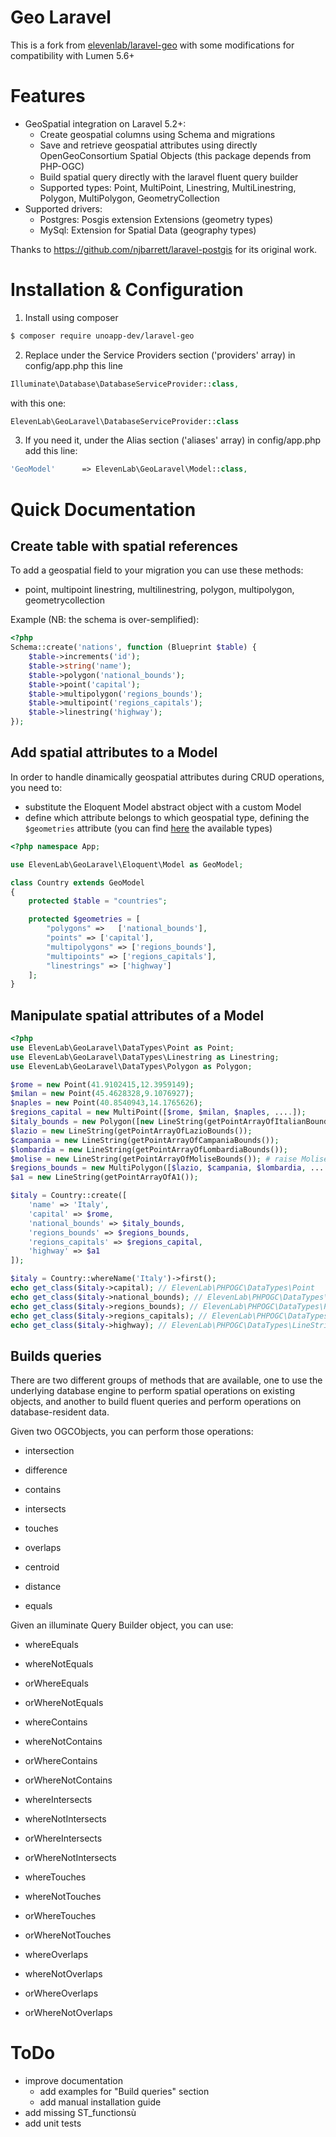 # Geo Laravel
This is a fork from [elevenlab/laravel-geo](https://github.com/eleven-lab/laravel-geo) with some modifications for compatibility with Lumen 5.6+

# Features
- GeoSpatial integration on Laravel 5.2+:
    - Create geospatial columns using Schema and migrations
    - Save and retrieve geospatial attributes using directly OpenGeoConsortium Spatial Objects (this package depends from PHP-OGC)
    - Build spatial query directly with the laravel fluent query builder
    - Supported types: Point, MultiPoint, Linestring, MultiLinestring, Polygon, MultiPolygon, GeometryCollection
- Supported drivers:
    - Postgres: Posgis extension Extensions (geometry types)
    - MySql: Extension for Spatial Data (geography types)

Thanks to https://github.com/njbarrett/laravel-postgis for its original work.

# Installation & Configuration

1) Install using composer

```bash
$ composer require unoapp-dev/laravel-geo
```

2) Replace under the Service Providers section ('providers' array) in config/app.php this line

```php
Illuminate\Database\DatabaseServiceProvider::class,
```    

with this one:

```php
ElevenLab\GeoLaravel\DatabaseServiceProvider::class
```

3) If you need it, under the Alias section ('aliases' array) in config/app.php add this line:

```php
'GeoModel'      => ElevenLab\GeoLaravel\Model::class,
```

# Quick Documentation

## Create table with spatial references
To add a geospatial field to your migration you can use these methods:
- point, multipoint linestring, multilinestring, polygon, multipolygon, geometrycollection

Example (NB: the schema is over-semplified):
```php
<?php
Schema::create('nations', function (Blueprint $table) {
    $table->increments('id');
    $table->string('name');
    $table->polygon('national_bounds');
    $table->point('capital');
    $table->multipolygon('regions_bounds');
    $table->multipoint('regions_capitals');
    $table->linestring('highway');
});
```
## Add spatial attributes to a Model
In order to handle dinamically geospatial attributes during CRUD operations, you need to:
- substitute the Eloquent Model abstract object with a custom Model
- define which attribute belongs to which geospatial type, defining the `$geometries` attribute (you can find [here](https://github.com/eleven-lab/laravel-geo/blob/master/src/Eloquent/Model.php#L15-L21) the available types)

```php
<?php namespace App;

use ElevenLab\GeoLaravel\Eloquent\Model as GeoModel;

class Country extends GeoModel
{
    protected $table = "countries";

    protected $geometries = [
        "polygons" =>   ['national_bounds'],
        "points" => ['capital'],
        "multipolygons" => ['regions_bounds'],
        "multipoints" => ['regions_capitals'],
        "linestrings" => ['highway']
    ];
}
```

## Manipulate spatial attributes of a Model

```php
<?php
use ElevenLab\GeoLaravel\DataTypes\Point as Point;
use ElevenLab\GeoLaravel\DataTypes\Linestring as Linestring;
use ElevenLab\GeoLaravel\DataTypes\Polygon as Polygon;

$rome = new Point(41.9102415,12.3959149);
$milan = new Point(45.4628328,9.1076927);
$naples = new Point(40.8540943,14.1765626);
$regions_capital = new MultiPoint([$rome, $milan, $naples, ....]);
$italy_bounds = new Polygon([new LineString(getPointArrayOfItalianBounds())]);
$lazio = new LineString(getPointArrayOfLazioBounds());
$campania = new LineString(getPointArrayOfCampaniaBounds());
$lombardia = new LineString(getPointArrayOfLombardiaBounds());
$molise = new LineString(getPointArrayOfMoliseBounds()); # raise MoliseNotFoundException
$regions_bounds = new MultiPolygon([$lazio, $campania, $lombardia, ....]);
$a1 = new LineString(getPointArrayOfA1());

$italy = Country::create([
    'name' => 'Italy',
    'capital' => $rome,
    'national_bounds' => $italy_bounds,
    'regions_bounds' => $regions_bounds,
    'regions_capitals' => $regions_capital,
    'highway' => $a1
]);

$italy = Country::whereName('Italy')->first();
echo get_class($italy->capital); // ElevenLab\PHPOGC\DataTypes\Point
echo get_class($italy->national_bounds); // ElevenLab\PHPOGC\DataTypes\Polygon
echo get_class($italy->regions_bounds); // ElevenLab\PHPOGC\DataTypes\Polygon
echo get_class($italy->regions_capitals); // ElevenLab\PHPOGC\DataTypes\MultiPoint
echo get_class($italy->highway); // ElevenLab\PHPOGC\DataTypes\LineString
```

## Builds queries

There are two different groups of methods that are available, one to use the underlying database engine to perform spatial operations on existing objects, and another to build fluent queries and perform operations on database-resident data.

Given two OGCObjects, you can perform those operations:

- intersection

- difference

- contains

- intersects

- touches

- overlaps

- centroid

- distance

- equals

Given an illuminate Query Builder object, you can use:

- whereEquals

- whereNotEquals

- orWhereEquals

- orWhereNotEquals

- whereContains

- whereNotContains

- orWhereContains

- orWhereNotContains

- whereIntersects

- whereNotIntersects

- orWhereIntersects

- orWhereNotIntersects

- whereTouches

- whereNotTouches

- orWhereTouches

- orWhereNotTouches

- whereOverlaps

- whereNotOverlaps

- orWhereOverlaps

- orWhereNotOverlaps


# ToDo
- improve documentation
    - add examples for "Build queries" section
    - add manual installation guide
- add missing ST_functionsù
- add unit tests
